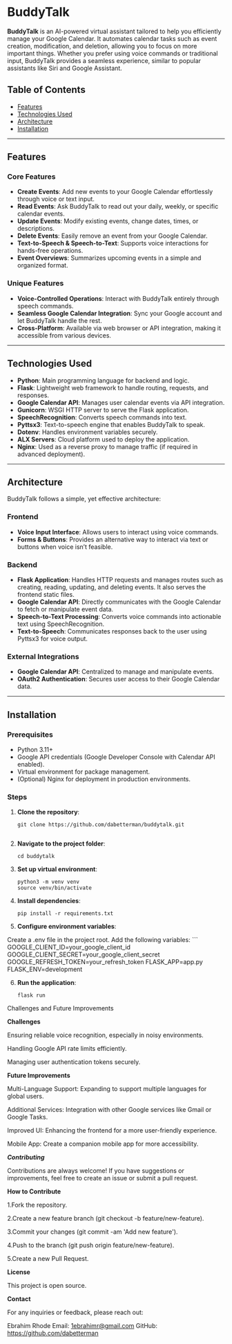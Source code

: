 # BuddyTalk

**BuddyTalk** is an AI-powered virtual assistant tailored to help you efficiently manage your Google Calendar. It automates calendar tasks such as event creation, modification, and deletion, allowing you to focus on more important things. Whether you prefer using voice commands or traditional input, BuddyTalk provides a seamless experience, similar to popular assistants like Siri and Google Assistant.

## Table of Contents
- [Features](#features)
- [Technologies Used](#technologies-used)
- [Architecture](#architecture)
- [Installation](#installation)

---

## Features

### Core Features
- **Create Events**: Add new events to your Google Calendar effortlessly through voice or text input.
- **Read Events**: Ask BuddyTalk to read out your daily, weekly, or specific calendar events.
- **Update Events**: Modify existing events, change dates, times, or descriptions.
- **Delete Events**: Easily remove an event from your Google Calendar.
- **Text-to-Speech & Speech-to-Text**: Supports voice interactions for hands-free operations.
- **Event Overviews**: Summarizes upcoming events in a simple and organized format.

### Unique Features
- **Voice-Controlled Operations**: Interact with BuddyTalk entirely through speech commands.
- **Seamless Google Calendar Integration**: Sync your Google account and let BuddyTalk handle the rest.
- **Cross-Platform**: Available via web browser or API integration, making it accessible from various devices.

---

## Technologies Used

- **Python**: Main programming language for backend and logic.
- **Flask**: Lightweight web framework to handle routing, requests, and responses.
- **Google Calendar API**: Manages user calendar events via API integration.
- **Gunicorn**: WSGI HTTP server to serve the Flask application.
- **SpeechRecognition**: Converts speech commands into text.
- **Pyttsx3**: Text-to-speech engine that enables BuddyTalk to speak.
- **Dotenv**: Handles environment variables securely.
- **ALX Servers**: Cloud platform used to deploy the application.
- **Nginx**: Used as a reverse proxy to manage traffic (if required in advanced deployment).
  
---

## Architecture

BuddyTalk follows a simple, yet effective architecture:

### Frontend
- **Voice Input Interface**: Allows users to interact using voice commands.
- **Forms & Buttons**: Provides an alternative way to interact via text or buttons when voice isn’t feasible.

### Backend
- **Flask Application**: Handles HTTP requests and manages routes such as creating, reading, updating, and deleting events. It also serves the frontend static files.
- **Google Calendar API**: Directly communicates with the Google Calendar to fetch or manipulate event data.
- **Speech-to-Text Processing**: Converts voice commands into actionable text using SpeechRecognition.
- **Text-to-Speech**: Communicates responses back to the user using Pyttsx3 for voice output.

### External Integrations
- **Google Calendar API**: Centralized to manage and manipulate events.
- **OAuth2 Authentication**: Secures user access to their Google Calendar data.

---

## Installation

### Prerequisites
- Python 3.11+
- Google API credentials (Google Developer Console with Calendar API enabled).
- Virtual environment for package management.
- (Optional) Nginx for deployment in production environments.

### Steps

1. **Clone the repository**:
   ```
   git clone https://github.com/dabetterman/buddytalk.git


2. **Navigate to the project folder**:
    ```
    cd buddytalk

3. **Set up virtual environment**:
    ```
    python3 -m venv venv
    source venv/bin/activate

4. **Install dependencies**:
    ```
    pip install -r requirements.txt

5. **Configure environment variables**:

Create a .env file in the project root.
Add the following variables:
    ```
    GOOGLE_CLIENT_ID=your_google_client_id
    GOOGLE_CLIENT_SECRET=your_google_client_secret
    GOOGLE_REFRESH_TOKEN=your_refresh_token
    FLASK_APP=app.py
    FLASK_ENV=development

6. **Run the application**:
    ```
    flask run

Challenges and Future Improvements

**Challenges**

Ensuring reliable voice recognition, especially in noisy environments.

Handling Google API rate limits efficiently.

Managing user authentication tokens securely.

**Future Improvements**

Multi-Language Support: Expanding to support multiple languages for global users.

Additional Services: Integration with other Google services like Gmail or Google Tasks.

Improved UI: Enhancing the frontend for a more user-friendly experience.

Mobile App: Create a companion mobile app for more accessibility.

***Contributing***

Contributions are always welcome! If you have suggestions or improvements, feel free to create an issue or submit a pull request.

**How to Contribute**

1.Fork the repository.

2.Create a new feature branch (git checkout -b feature/new-feature).

3.Commit your changes (git commit -am 'Add new feature').

4.Push to the branch (git push origin feature/new-feature).

5.Create a new Pull Request.

**License**

This project is open source.

**Contact**

For any inquiries or feedback, please reach out:

Ebrahim Rhode
Email: 1ebrahimr@gmail.com
GitHub: https://github.com/dabetterman